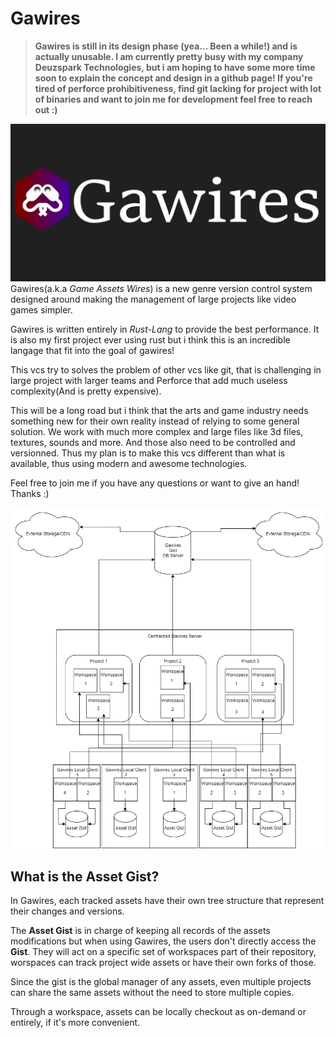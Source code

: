 # Gawires

> **Gawires is still in its design phase (yea... Been a while!) and is actually unusable. I am currently pretty busy with my company Deuzspark Technologies, but i am hoping to have some more time soon to explain the concept and design in a github page! If you're tired of perforce prohibitiveness, find git lacking for project with lot of binaries and want to join me for development feel free to reach out :)**

![alt text](.github/medias/Github_Repos_1280x640.png)
Gawires(a.k.a *Game Assets Wires*) is a new genre version control system designed around making the management of large projects like video games simpler.

Gawires is written entirely in *Rust-Lang* to provide the best performance. It is also my first project ever using rust but i think this is an incredible langage that fit into the goal of gawires!

This vcs try to solves the problem of other vcs like git, that is challenging in large project with larger teams and Perforce that add much useless complexity(And is pretty expensive).

This will be a long road but i think that the arts and game industry needs something new for their own reality instead of relying to some general solution. We work with much more complex and large files like 3d files, textures, sounds and more. And those also need to be controlled and versionned. Thus my plan is to make this vcs different than what is available, thus using modern and awesome technologies.

Feel free to join me if you have any questions or want to give an hand! Thanks :)

![alt text](.github/medias/GawiresArch_Concept.png)

## What is the Asset Gist?

In Gawires, each tracked assets have their own tree structure that represent their changes and versions.

The **Asset Gist** is in charge of keeping all records of the assets modifications but when using Gawires, the users don't directly access the **Gist**. They will act on a specific set of workspaces part of their repository, worspaces can track project wide assets or have their own forks of those.

Since the gist is the global manager of any assets, even multiple projects can share the same assets without the need to store multiple copies.

Through a workspace, assets can be locally checkout as on-demand or entirely, if it's more convenient.
